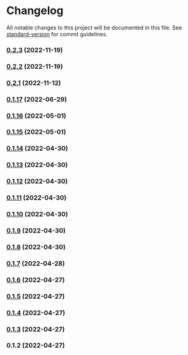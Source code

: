 # Changelog

All notable changes to this project will be documented in this file. See [standard-version](https://github.com/conventional-changelog/standard-version) for commit guidelines.

### [0.2.3](https://github.com/abris-platform/abris-components/compare/v0.2.2...v0.2.3) (2022-11-19)

### [0.2.2](https://github.com/abris-platform/abris-components/compare/v0.2.1...v0.2.2) (2022-11-19)

### [0.2.1](https://github.com/abris-platform/abris-components/compare/v0.1.17...v0.2.1) (2022-11-12)

### [0.1.17](https://github.com/abris-platform/abris-components/compare/v0.1.16...v0.1.17) (2022-06-29)

### [0.1.16](https://github.com/abris-platform/abris-components/compare/v0.1.15...v0.1.16) (2022-05-01)

### [0.1.15](https://github.com/abris-platform/abris-components/compare/v0.1.14...v0.1.15) (2022-05-01)

### [0.1.14](https://github.com/abris-platform/abris-components/compare/v0.1.13...v0.1.14) (2022-04-30)

### [0.1.13](https://github.com/abris-platform/abris-components/compare/v0.1.12...v0.1.13) (2022-04-30)

### [0.1.12](https://github.com/abris-platform/abris-components/compare/v0.1.11...v0.1.12) (2022-04-30)

### [0.1.11](https://github.com/abris-platform/abris-components/compare/v0.1.10...v0.1.11) (2022-04-30)

### [0.1.10](https://github.com/abris-platform/abris-components/compare/v0.1.9...v0.1.10) (2022-04-30)

### [0.1.9](https://github.com/abris-platform/abris-components/compare/v0.1.8...v0.1.9) (2022-04-30)

### [0.1.8](https://github.com/abris-platform/abris-components/compare/v0.1.7...v0.1.8) (2022-04-30)

### [0.1.7](https://github.com/abris-platform/abris-components/compare/v0.1.6...v0.1.7) (2022-04-28)

### [0.1.6](https://github.com/abris-platform/abris-components/compare/v0.1.5...v0.1.6) (2022-04-27)

### [0.1.5](https://github.com/abris-platform/abris-components/compare/v0.1.4...v0.1.5) (2022-04-27)

### [0.1.4](https://github.com/abris-platform/abris-components/compare/v0.1.3...v0.1.4) (2022-04-27)

### [0.1.3](https://github.com/abris-platform/abris-components/compare/v0.1.2...v0.1.3) (2022-04-27)

### 0.1.2 (2022-04-27)
